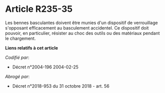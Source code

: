 # Article R235-35

Les bennes basculantes doivent être munies d'un dispositif de verrouillage s'opposant efficacement au basculement accidentel.
Ce dispositif doit pouvoir, en particulier, résister au choc des outils ou des matériaux pendant le chargement.

**Liens relatifs à cet article**

_Codifié par_:

  - Décret n°2004-196 2004-02-25

_Abrogé par_:

  - Décret n°2018-953 du 31 octobre 2018 - art. 56
